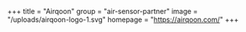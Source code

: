 +++
title = "Airqoon"
group = "air-sensor-partner"
image = "/uploads/airqoon-logo-1.svg"
homepage = "https://airqoon.com/"
+++
